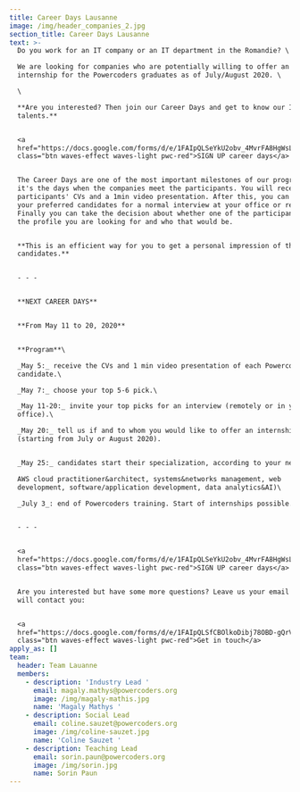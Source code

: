 ```yaml
---
title: Career Days Lausanne
image: /img/header_companies_2.jpg
section_title: Career Days Lausanne
text: >-
  Do you work for an IT company or an IT department in the Romandie? \

  We are looking for companies who are potentially willing to offer an
  internship for the Powercoders graduates as of July/August 2020. \

  \

  **Are you interested? Then join our Career Days and get to know our IT
  talents.** 


  <a
  href="https://docs.google.com/forms/d/e/1FAIpQLSeYkU2obv_4MvrFA8HgWsLAy3en70TLbEddCZg1ie0C3dwzuw/viewform"
  class="btn waves-effect waves-light pwc-red">SIGN UP career days</a>


  The Career Days are one of the most important milestones of our program since
  it's the days when the companies meet the participants. You will receive the
  participants' CVs and a 1min video presentation. After this, you can select
  your preferred candidates for a normal interview at your office or remotely.
  Finally you can take the decision about whether one of the participants fits
  the profile you are looking for and who that would be.


  **This is an efficient way for you to get a personal impression of the
  candidates.** 


  - - -


  **NEXT CAREER DAYS**  


  **From May 11 to 20, 2020**


  **Program**\

  _May 5:_ receive the CVs and 1 min video presentation of each Powercoders
  candidate.\

  _May 7:_ choose your top 5-6 pick.\

  _May 11-20:_ invite your top picks for an interview (remotely or in your
  office).\

  _May 20:_ tell us if and to whom you would like to offer an internship
  (starting from July or August 2020).


  _May 25:_ candidates start their specialization, according to your needs\

  AWS cloud practitioner&architect, systems&networks management, web
  development, software/application development, data analytics&AI)\

  _July 3_: end of Powercoders training. Start of internships possible.


  - - -


  <a
  href="https://docs.google.com/forms/d/e/1FAIpQLSeYkU2obv_4MvrFA8HgWsLAy3en70TLbEddCZg1ie0C3dwzuw/viewform"
  class="btn waves-effect waves-light pwc-red">SIGN UP career days</a>


  Are you interested but have some more questions? Leave us your email and we
  will contact you:


  <a
  href="https://docs.google.com/forms/d/e/1FAIpQLSfCBOlkoDibj78OBD-gQrVLfV7Nvft_pKCCmkJCYkFGGilxuw/viewform"
  class="btn waves-effect waves-light pwc-red">Get in touch</a>
apply_as: []
team:
  header: Team Lauanne
  members:
    - description: 'Industry Lead '
      email: magaly.mathys@powercoders.org
      image: /img/magaly-mathis.jpg
      name: 'Magaly Mathys '
    - description: Social Lead
      email: coline.sauzet@powercoders.org
      image: /img/coline-sauzet.jpg
      name: 'Coline Sauzet '
    - description: Teaching Lead
      email: sorin.paun@powercoders.org
      image: /img/sorin.jpg
      name: Sorin Paun
---
```


